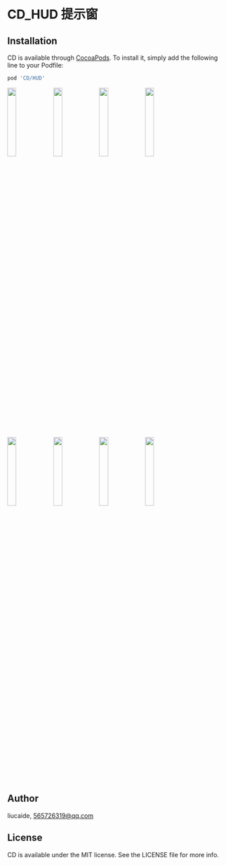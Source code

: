 # CD_HUD 提示窗

## Installation

CD is available through [CocoaPods](https://cocoapods.org). To install
it, simply add the following line to your Podfile:

```ruby
pod 'CD/HUD'
```
<p>
  <img src="https://github.com/liucaide/CD/blob/master/images/QQ20190522-151106%402x.png" width="20%" />
  <img src="https://github.com/liucaide/CD/blob/master/images/QQ20190522-151137%402x.png" width="20%" />
  <img src="https://github.com/liucaide/CD/blob/master/images/QQ20190522-151145%402x.png" width="20%" />
  <img src="https://github.com/liucaide/CD/blob/master/images/QQ20190522-151201%402x.png" width="20%" />
</p>
<p>
  <img src="https://github.com/liucaide/CD/blob/master/images/QQ20190522-151216%402x.png" width="20%" />
  <img src="https://github.com/liucaide/CD/blob/master/images/QQ20190522-151345%402x.png" width="20%" />
  <img src="https://github.com/liucaide/CD/blob/master/images/QQ20190522-153426%402x.png" width="20%" />
  <img src="https://github.com/liucaide/CD/blob/master/images/QQ20190522-153501%402x.png" width="20%" />
</p>

## Author

liucaide, 565726319@qq.com

## License

CD is available under the MIT license. See the LICENSE file for more info.
